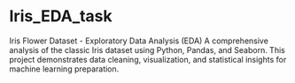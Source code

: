 # Iris_EDA_task
Iris Flower Dataset - Exploratory Data Analysis (EDA)  A comprehensive analysis of the classic Iris dataset using Python, Pandas, and Seaborn. This project demonstrates data cleaning, visualization, and statistical insights for machine learning preparation.
